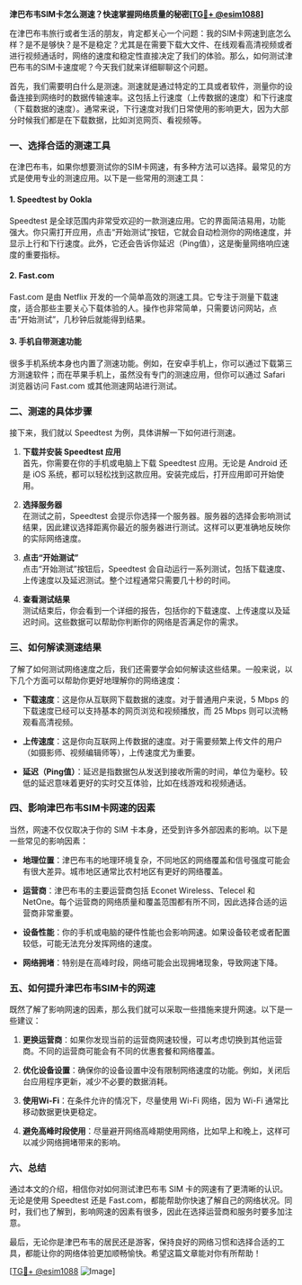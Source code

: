 **津巴布韦SIM卡怎么测速？快速掌握网络质量的秘密[[TG💪+ @esim1088](https://t.me/s/esim1088)]**

在津巴布韦旅行或者生活的朋友，肯定都关心一个问题：我的SIM卡网速到底怎么样？是不是够快？是不是稳定？尤其是在需要下载大文件、在线观看高清视频或者进行视频通话时，网络的速度和稳定性直接决定了我们的体验。那么，如何测试津巴布韦的SIM卡速度呢？今天我们就来详细聊聊这个问题。

首先，我们需要明白什么是测速。测速就是通过特定的工具或者软件，测量你的设备连接到网络时的数据传输速率。这包括上行速度（上传数据的速度）和下行速度（下载数据的速度）。通常来说，下行速度对我们日常使用的影响更大，因为大部分时候我们都是在下载数据，比如浏览网页、看视频等。

### **一、选择合适的测速工具**

在津巴布韦，如果你想要测试你的SIM卡网速，有多种方法可以选择。最常见的方式是使用专业的测速应用。以下是一些常用的测速工具：

#### **1. Speedtest by Ookla**
Speedtest 是全球范围内非常受欢迎的一款测速应用。它的界面简洁易用，功能强大。你只需打开应用，点击“开始测试”按钮，它就会自动检测你的网络速度，并显示上行和下行速度。此外，它还会告诉你延迟（Ping值），这是衡量网络响应速度的重要指标。

#### **2. Fast.com**
Fast.com 是由 Netflix 开发的一个简单高效的测速工具。它专注于测量下载速度，适合那些主要关心下载体验的人。操作也非常简单，只需要访问网站，点击“开始测试”，几秒钟后就能得到结果。

#### **3. 手机自带测速功能**
很多手机系统本身也内置了测速功能。例如，在安卓手机上，你可以通过下载第三方测速软件；而在苹果手机上，虽然没有专门的测速应用，但你可以通过 Safari 浏览器访问 Fast.com 或其他测速网站进行测试。

### **二、测速的具体步骤**

接下来，我们就以 Speedtest 为例，具体讲解一下如何进行测速。

1. **下载并安装 Speedtest 应用**  
   首先，你需要在你的手机或电脑上下载 Speedtest 应用。无论是 Android 还是 iOS 系统，都可以轻松找到这款应用。安装完成后，打开应用即可开始使用。

2. **选择服务器**  
   在测试之前，Speedtest 会提示你选择一个服务器。服务器的选择会影响测试结果，因此建议选择距离你最近的服务器进行测试。这样可以更准确地反映你的实际网络速度。

3. **点击“开始测试”**  
   点击“开始测试”按钮后，Speedtest 会自动运行一系列测试，包括下载速度、上传速度以及延迟测试。整个过程通常只需要几十秒的时间。

4. **查看测试结果**  
   测试结束后，你会看到一个详细的报告，包括你的下载速度、上传速度以及延迟时间。这些数据可以帮助你判断你的网络是否满足你的需求。

### **三、如何解读测速结果**

了解了如何测试网络速度之后，我们还需要学会如何解读这些结果。一般来说，以下几个方面可以帮助你更好地理解你的网络速度：

- **下载速度**：这是你从互联网下载数据的速度。对于普通用户来说，5 Mbps 的下载速度已经可以支持基本的网页浏览和视频播放，而 25 Mbps 则可以流畅观看高清视频。
  
- **上传速度**：这是你向互联网上传数据的速度。对于需要频繁上传文件的用户（如摄影师、视频编辑师等），上传速度尤为重要。

- **延迟（Ping值）**：延迟是指数据包从发送到接收所需的时间，单位为毫秒。较低的延迟意味着更好的实时交互体验，比如在线游戏和视频通话。

### **四、影响津巴布韦SIM卡网速的因素**

当然，网速不仅仅取决于你的 SIM 卡本身，还受到许多外部因素的影响。以下是一些常见的影响因素：

- **地理位置**：津巴布韦的地理环境复杂，不同地区的网络覆盖和信号强度可能会有很大差异。城市地区通常比农村地区有更好的网络覆盖。

- **运营商**：津巴布韦的主要运营商包括 Econet Wireless、Telecel 和 NetOne。每个运营商的网络质量和覆盖范围都有所不同，因此选择合适的运营商非常重要。

- **设备性能**：你的手机或电脑的硬件性能也会影响网速。如果设备较老或者配置较低，可能无法充分发挥网络的速度。

- **网络拥堵**：特别是在高峰时段，网络可能会出现拥堵现象，导致网速下降。

### **五、如何提升津巴布韦SIM卡的网速**

既然了解了影响网速的因素，那么我们就可以采取一些措施来提升网速。以下是一些建议：

1. **更换运营商**：如果你发现当前的运营商网速较慢，可以考虑切换到其他运营商。不同的运营商可能会有不同的优惠套餐和网络覆盖。

2. **优化设备设置**：确保你的设备设置中没有限制网络速度的功能。例如，关闭后台应用程序更新，减少不必要的数据消耗。

3. **使用Wi-Fi**：在条件允许的情况下，尽量使用 Wi-Fi 网络，因为 Wi-Fi 通常比移动数据更快更稳定。

4. **避免高峰时段使用**：尽量避开网络高峰期使用网络，比如早上和晚上，这样可以减少网络拥堵带来的影响。

### **六、总结**

通过本文的介绍，相信你对如何测试津巴布韦 SIM 卡的网速有了更清晰的认识。无论是使用 Speedtest 还是 Fast.com，都能帮助你快速了解自己的网络状况。同时，我们也了解到，影响网速的因素有很多，因此在选择运营商和服务时要多加注意。

最后，无论你是津巴布韦的居民还是游客，保持良好的网络习惯和选择合适的工具，都能让你的网络体验更加顺畅愉快。希望这篇文章能对你有所帮助！

[[TG💪+ @esim1088](https://t.me/s/esim1088) ![Image](https://i.postimg.cc/4NQfJmqS/Snipaste-2025-05-13-00-14-12.png)]